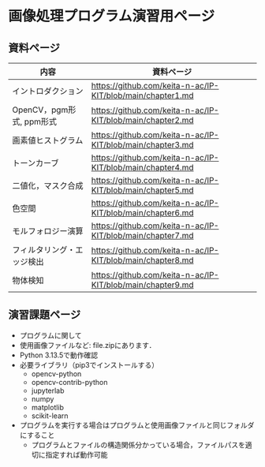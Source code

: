 # 画像処理プログラム演習用ページ

## 資料ページ
| 内容 | 資料ページ | 
| ------ | --- |
| イントロダクション | https://github.com/keita-n-ac/IP-KIT/blob/main/chapter1.md |
| OpenCV，pgm形式, ppm形式 | https://github.com/keita-n-ac/IP-KIT/blob/main/chapter2.md |
| 画素値ヒストグラム | https://github.com/keita-n-ac/IP-KIT/blob/main/chapter3.md |
| トーンカーブ | https://github.com/keita-n-ac/IP-KIT/blob/main/chapter4.md |
| 二値化，マスク合成 | https://github.com/keita-n-ac/IP-KIT/blob/main/chapter5.md |
| 色空間 | https://github.com/keita-n-ac/IP-KIT/blob/main/chapter6.md |
| モルフォロジー演算 | https://github.com/keita-n-ac/IP-KIT/blob/main/chapter7.md |
| フィルタリング・エッジ検出 | https://github.com/keita-n-ac/IP-KIT/blob/main/chapter8.md |
| 物体検知 | https://github.com/keita-n-ac/IP-KIT/blob/main/chapter9.md |

## 演習課題ページ



- プログラムに関して
- 使用画像ファイルなど: file.zipにあります．
- Python 3.13.5で動作確認
- 必要ライブラリ（pip3でインストールする）
  - opencv-python
  - opencv-contrib-python
  - jupyterlab
  - numpy
  - matplotlib
  - scikit-learn
- プログラムを実行する場合はプログラムと使用画像ファイルと同じフォルダにすること
  - プログラムとファイルの構造関係分かっている場合，ファイルパスを適切に指定すれば動作可能

